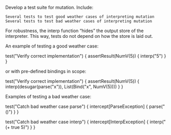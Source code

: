 Develop a test suite for mutation. Include:

    Several tests to test good weather cases of interpreting mutation
    Several tests to test bad weather cases of interpreting mutation

For robustness, the interp function “hides” the output store of the interpreter. This way, tests do not depend on how the store is laid out.

An example of testing a good weather case:

test("Verify correct implementation") {
  assertResult(NumV(5)) {
    interp("5")
  }
}

or with pre-defined bindings in scope:

test("Verify correct implementation") {
  assertResult(NumV(5)) {
    interp(desugar(parse("x")), List(Bind("x", NumV(5))))
  }
}

Examples of testing a bad weather case:

test("Catch bad weather case parse") {
  intercept[ParseException] {
    parse("()")
  }
}

test("Catch bad weather case interp") {
  intercept[InterpException] {
    interp("(+ true 5)")
  }
}

```scala


```
